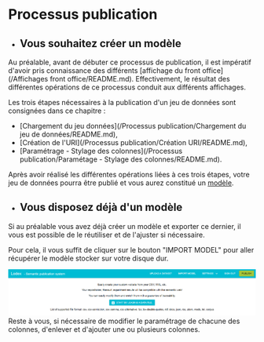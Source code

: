 # Processus publication

* ## Vous souhaitez créer un modèle

Au préalable, avant de débuter ce processus de publication, il est impératif d'avoir pris connaissance des différents [affichage du front office](/Affichages front office/README.md). Effectivement, le résultat des différentes opérations de ce processus conduit aux différents affichages.

Les trois étapes nécessaires à la publication d'un jeu de données sont consignées dans ce chapitre :

* [Chargement du jeu données](/Processus publication/Chargement du jeu de données/README.md),
* [Création de l'URI](/Processus publication/Création URI/README.md),
* [Paramétrage - Stylage des colonnes](/Processus publication/Paramétage - Stylage des colonnes/README.md).

Après avoir réalisé les différentes opérations liées à ces trois étapes, votre jeu de données pourra être publié et vous aurez constitué un [modèle](/Administration/Modèle/README.md).

* ## Vous disposez déjà d'un modèle

Si au préalable vous avez déjà créer un modèle et exporter ce dernier, il vous est possible de le réutiliser et de l'ajuster si nécessaire.

Pour cela, il vous suffit de cliquer sur le bouton "IMPORT MODEL" pour aller récupérer le modèle stocker sur votre disque dur.

![](/assets/parametre7.png)Reste à vous, si nécessaire de modifier le paramétrage de chacune des colonnes, d'enlever et d'ajouter une ou plusieurs colonnes.

